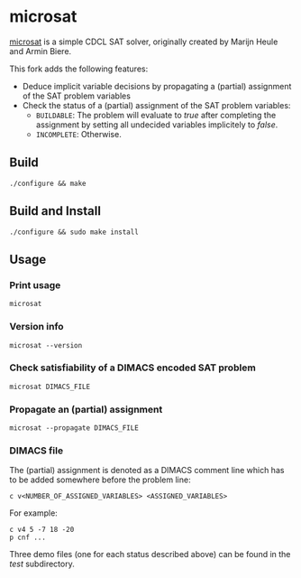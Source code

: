 # microsat
[microsat](https://github.com/marijnheule/microsat) is a simple CDCL SAT solver, originally created by Marijn Heule and Armin Biere.

This fork adds the following features:
* Deduce implicit variable decisions by propagating a (partial) assignment of the SAT problem variables
* Check the status of a (partial) assignment of the SAT problem variables:
	* `BUILDABLE`: The problem will evaluate to *true* after completing the assignment by setting all undecided variables implicitely to *false*.
	* `INCOMPLETE`: Otherwise.

## Build
	./configure && make

## Build and Install
	./configure && sudo make install

## Usage
### Print usage
	microsat

### Version info
	microsat --version

### Check satisfiability of a DIMACS encoded SAT problem
	microsat DIMACS_FILE

### Propagate an (partial) assignment
	microsat --propagate DIMACS_FILE

### DIMACS file
The (partial) assignment is denoted as a DIMACS comment line which has to be added somewhere before the problem line:

	c v<NUMBER_OF_ASSIGNED_VARIABLES> <ASSIGNED_VARIABLES>
	
For example:

	c v4 5 -7 18 -20
	p cnf ...

Three demo files (one for each status described above) can be found in the *test* subdirectory.

